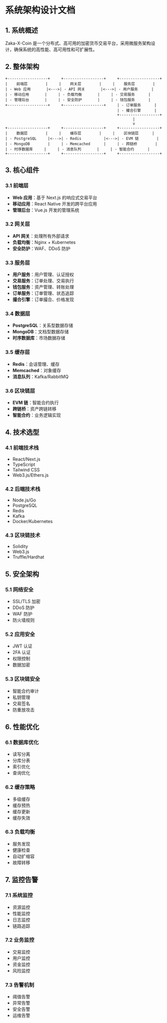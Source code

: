 # 系统架构设计文档

## 1. 系统概述
Zaka-X-Coin 是一个分布式、高可用的加密货币交易平台，采用微服务架构设计，确保系统的高性能、高可用性和可扩展性。

## 2. 整体架构
```
+------------------+     +------------------+     +------------------+
|    前端层        |     |    网关层        |     |    服务层        |
| - Web 应用       |<--->| - API 网关       |<--->| - 用户服务      |
| - 移动应用       |     | - 负载均衡       |     | - 交易服务      |
| - 管理后台       |     | - 安全防护       |     | - 钱包服务      |
+------------------+     +------------------+     | - 订单服务      |
                                                  | - 撮合引擎      |
                                                  +------------------+
                                                         |
                                                         v
+------------------+     +------------------+     +------------------+
|    数据层        |     |    缓存层        |     |    区块链层      |
| - PostgreSQL     |<--->| - Redis          |<--->| - EVM 链        |
| - MongoDB        |     | - Memcached      |     | - 跨链桥        |
| - 时序数据库     |     | - 消息队列       |     | - 智能合约      |
+------------------+     +------------------+     +------------------+
```

## 3. 核心组件

### 3.1 前端层
- **Web 应用**：基于 Next.js 的响应式交易平台
- **移动应用**：React Native 开发的跨平台应用
- **管理后台**：Vue.js 开发的管理系统

### 3.2 网关层
- **API 网关**：处理所有外部请求
- **负载均衡**：Nginx + Kubernetes
- **安全防护**：WAF、DDoS 防护

### 3.3 服务层
- **用户服务**：用户管理、认证授权
- **交易服务**：订单处理、交易执行
- **钱包服务**：资产管理、转账处理
- **订单服务**：订单管理、状态追踪
- **撮合引擎**：订单撮合、价格发现

### 3.4 数据层
- **PostgreSQL**：关系型数据存储
- **MongoDB**：文档型数据存储
- **时序数据库**：市场数据存储

### 3.5 缓存层
- **Redis**：会话管理、缓存
- **Memcached**：对象缓存
- **消息队列**：Kafka/RabbitMQ

### 3.6 区块链层
- **EVM 链**：智能合约执行
- **跨链桥**：资产跨链转移
- **智能合约**：业务逻辑实现

## 4. 技术选型

### 4.1 前端技术栈
- React/Next.js
- TypeScript
- Tailwind CSS
- Web3.js/Ethers.js

### 4.2 后端技术栈
- Node.js/Go
- PostgreSQL
- Redis
- Kafka
- Docker/Kubernetes

### 4.3 区块链技术
- Solidity
- Web3.js
- Truffle/Hardhat

## 5. 安全架构

### 5.1 网络安全
- SSL/TLS 加密
- DDoS 防护
- WAF 防护
- 防火墙规则

### 5.2 应用安全
- JWT 认证
- 2FA 认证
- 权限控制
- 数据加密

### 5.3 区块链安全
- 智能合约审计
- 私钥管理
- 交易签名
- 防重放攻击

## 6. 性能优化

### 6.1 数据库优化
- 读写分离
- 分库分表
- 索引优化
- 查询优化

### 6.2 缓存策略
- 多级缓存
- 缓存预热
- 缓存更新
- 缓存失效

### 6.3 负载均衡
- 服务发现
- 健康检查
- 自动扩缩容
- 故障转移

## 7. 监控告警

### 7.1 系统监控
- 资源监控
- 性能监控
- 日志监控
- 链路追踪

### 7.2 业务监控
- 交易监控
- 用户监控
- 资金监控
- 风险监控

### 7.3 告警机制
- 阈值告警
- 异常告警
- 安全告警
- 运维告警 